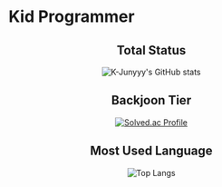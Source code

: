 # Kid Programmer

<div align="center">
  
## Total Status
![K-Junyyy's GitHub stats](https://github-readme-stats.vercel.app/api?username=Kidprogramer1039&show_icons=true&theme=tokyonight)

## Backjoon Tier
[![Solved.ac Profile](http://mazassumnida.wtf/api/generate_badge?boj=bnpo5231)](https://solved.ac/bnpo5231)

## Most Used Language
![Top Langs](https://github-readme-stats.vercel.app/api/top-langs/?username=Kidprogramer1039&layout=compact&theme=tokyonight)
</div>
